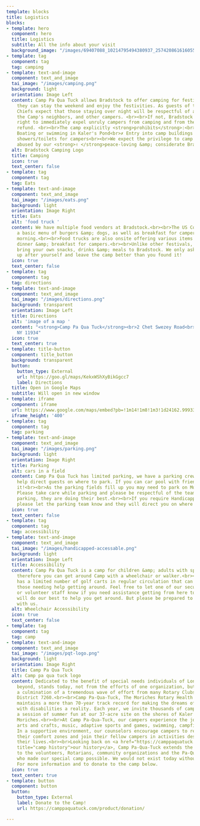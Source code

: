```yaml
---
template: blocks
title: Logistics
blocks:
- template: hero
  component: hero
  title: Logistics
  subtitle: All the info about your visit
  background_image: "/images/69407088_10214795494380937_2574208616160559104_n.jpg"
- template: tag
  component: tag
  tag: camping
- template: text-and-image
  component: text_and_image
  tai_image: "/images/camping.png"
  background: light
  orientation: Image Left
  content: Camp Pa Qua Tuck allows Bradstock to offer camping for festival goers so
    they can stay the weekend and enjoy the festivities. As guests of the Camp, Bradstock
    Chiefs expect that those staying over night will be respectful of all Camp property,
    the Camp's neighbors, and other campers. <br><br>If not, Bradstock reserves the
    right to immediately expel unruly campers from camping and from the festival without
    refund. <br><br>The camp explicitly <strong>prohibits</strong>:<br>✗ Open campfires<br>✗
    Boating or swimming in Kaler's Pond<br>✗ Entry into camp buildings other than
    showers/toilets for campers<br><br>We expect the privilege to camp will not be
    abused by our <strong>✌ </strong>peace-loving &amp; considerate Bradstock family.
  alt: Bradstock Camping Logo
  title: Camping
  icon: true
  text_center: false
- template: tag
  component: tag
  tag: Eats
- template: text-and-image
  component: text_and_image
  tai_image: "/images/eats.png"
  background: light
  orientation: Image Right
  title: Eats
  alt: 'food truck '
  content: We have multiple food vendors at Bradstock.<br><br>The US Coast Guard offers
    a basic menu of burgers &amp; dogs, as well as breakfast for campers on Sunday
    morning.<br><br>Food trucks are also onsite offering various items for lunch,
    dinner &amp; breakfast for campers.<br><br>Unlike other festivals, you can also
    bring your own snacks, drinks &amp; meals to Bradstock. We only ask that you clean
    up after yourself and leave the camp better than you found it!
  icon: true
  text_center: false
- template: tag
  component: tag
  tag: directions
- template: text-and-image
  component: text_and_image
  tai_image: "/images/directions.png"
  background: transparent
  orientation: Image Left
  title: Directions
  alt: 'image of a map '
  content: "<strong>Camp Pa Qua Tuck</strong><br>2 Chet Swezey Road<br>Center Moriches,
    NY 11934"
  icon: true
  text_center: true
- template: title-button
  component: title_button
  background: transparent
  button:
    button_type: External
    url: https://goo.gl/maps/KekxWShXyBikGgcc7
    label: Directions
  title: Open in Google Maps
  subtitle: Will open in new window
- template: iframe
  component: iframe
  url: https://www.google.com/maps/embed?pb=!1m14!1m8!1m3!1d24162.999333858006!2d-72.7707757!3d40.7977544!3m2!1i1024!2i768!4f13.1!3m3!1m2!1s0x89e859bceae55299%3A0xcc1e85b44974958e!2sCamp%20Pa%20Qua%20Tuck!5e0!3m2!1sen!2sus!4v1650567963518!5m2!1sen!2sus
  iframe_height: '400'
- template: tag
  component: tag
  tag: parking
- template: text-and-image
  component: text_and_image
  tai_image: "/images/parking.png"
  background: light
  orientation: Image Right
  title: Parking
  alt: cars in a field
  content: Camp Pa Qua Tuck has limited parking, we have a parking crew that will
    help direct guests on where to park. If you can car pool with friends, we'd appreciate
    it!<br><br>As the parking fields fill up you may need to park on Montauk Highway.
    Please take care while parking and please be respectful of the team helping with
    parking, they are doing their best.<br><br>If you require Handicapped Parking
    please let the parking team know and they will direct you on where to park.
  icon: true
  text_center: false
- template: tag
  component: tag
  tag: accessibility
- template: text-and-image
  component: text_and_image
  tai_image: "/images/handicapped-accessable.png"
  background: light
  orientation: Image Left
  title: Accessibility
  content: Camp Pa Qua Tuck is a camp for children &amp; adults with special needs
    therefore you can get around Camp with a wheelchair or walker.<br><br>Bradstock
    has a limited number of golf carts in regular circulation that can also assist
    those needing help getting around. Feel free to let one of our security guards
    or volunteer staff know if you need assistance getting from here to there. <br><br>We
    will do our best to help you get around. But please be prepared to be patient
    with us.
  alt: Wheelchair Accessibility
  icon: true
  text_center: false
- template: tag
  component: tag
  tag: camp
- template: text-and-image
  component: text_and_image
  tai_image: "/images/pqt-logo.png"
  background: light
  orientation: Image Right
  title: Camp Pa Qua Tuck
  alt: Camp pa qua tuck logo
  content: Dedicated to the benefit of special needs individuals of Long Island and
    beyond, stands today, not from the efforts of one organization, but rather as
    a culmination of a tremendous wave of effort from many Rotary Clubs throughout
    District 7260.<br><br>Camp Pa-Qua-Tuck, The Moriches Rotary Health Camp, Inc.,
    maintains a more than 70-year track record for making the dreams of individuals
    with disabilities a reality. Each year, we invite thousands of campers to enjoy
    a session of summer fun at our 37-acre site on the shores of Kaler’s Pond in Center
    Moriches.<br><br>At Camp Pa-Qua-Tuck, our campers experience the joys of boating,
    arts and crafts, music, adaptive sports and games, swimming, campfires and more.
    In a supportive environment, our counselors encourage campers to reach outside
    their comfort zones and join their fellow campers in activities designed to enhance
    their lives.<br><br>Looking back on <a href="https://camppaquatuck.com/about-the-camp/camp-history/"
    title="camp history">our history</a>, Camp Pa-Qua-Tuck extends the deepest gratitude
    to the volunteers, Rotarians, community organizations and the Pa-Qua-Tuck Squaws
    who made our special camp possible. We would not exist today without your help.
    For more information and to donate to the camp below.
  icon: true
  text_center: true
- template: button
  component: button
  button:
    button_type: External
    label: Donate to the Camp!
    url: https://camppaquatuck.com/product/donation/

---
```

